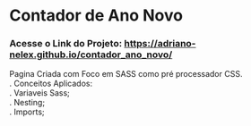 # Contador de Ano Novo
<h3>Acesse o Link do Projeto: <a href="https://adriano-nelex.github.io/contador_ano_novo/" target="_self">https://adriano-nelex.github.io/contador_ano_novo/</a></h3>

Pagina Criada com Foco em SASS como pré processador CSS. </br>
  . Conceitos Aplicados: </br>
  . Variaveis Sass; </br>
  . Nesting; </br>
  . Imports; </br>
